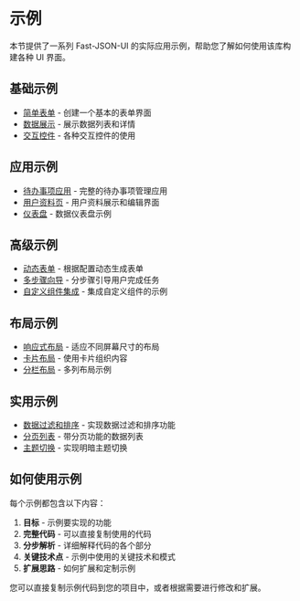 # 示例

本节提供了一系列 Fast-JSON-UI 的实际应用示例，帮助您了解如何使用该库构建各种 UI 界面。

## 基础示例

- [简单表单](./simple-form.md) - 创建一个基本的表单界面
- [数据展示](./data-display.md) - 展示数据列表和详情
- [交互控件](./interactive-controls.md) - 各种交互控件的使用

## 应用示例

- [待办事项应用](./todo-app.md) - 完整的待办事项管理应用
- [用户资料页](./user-profile.md) - 用户资料展示和编辑界面
- [仪表盘](./dashboard.md) - 数据仪表盘示例

## 高级示例

- [动态表单](./dynamic-form.md) - 根据配置动态生成表单
- [多步骤向导](./multi-step-wizard.md) - 分步骤引导用户完成任务
- [自定义组件集成](./custom-components.md) - 集成自定义组件的示例

## 布局示例

- [响应式布局](./responsive-layout.md) - 适应不同屏幕尺寸的布局
- [卡片布局](./card-layout.md) - 使用卡片组织内容
- [分栏布局](./column-layout.md) - 多列布局示例

## 实用示例

- [数据过滤和排序](./filtering-sorting.md) - 实现数据过滤和排序功能
- [分页列表](./pagination.md) - 带分页功能的数据列表
- [主题切换](./theme-switching.md) - 实现明暗主题切换

## 如何使用示例

每个示例都包含以下内容：

1. **目标** - 示例要实现的功能
2. **完整代码** - 可以直接复制使用的代码
3. **分步解析** - 详细解释代码的各个部分
4. **关键技术点** - 示例中使用的关键技术和模式
5. **扩展思路** - 如何扩展和定制示例

您可以直接复制示例代码到您的项目中，或者根据需要进行修改和扩展。 